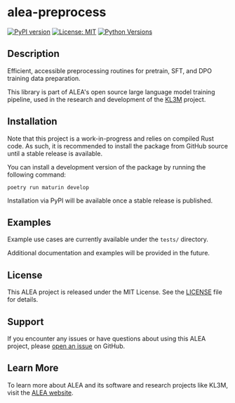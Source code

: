 # alea-preprocess

[![PyPI version](https://badge.fury.io/py/alea-preprocess.svg)](https://badge.fury.io/py/alea-preprocess)
[![License: MIT](https://img.shields.io/badge/License-MIT-yellow.svg)](https://opensource.org/licenses/MIT)
[![Python Versions](https://img.shields.io/pypi/pyversions/alea-preprocess.svg)](https://pypi.org/project/alea-preprocess/)

## Description
Efficient, accessible preprocessing routines for pretrain, SFT, and DPO training data preparation.

This library is part of ALEA's open source large language model training pipeline, used in the research and development
of the [KL3M](https://kl3m.ai/) project.


## Installation

Note that this project is a work-in-progress and relies on compiled Rust code. As such, it is recommended to install
the package from GitHub source until a stable release is available.

You can install a development version of the package by running the following command:
```
poetry run maturin develop
```

Installation via PyPI will be available once a stable release is published.

## Examples
Example use cases are currently available under the `tests/` directory.

Additional documentation and examples will be provided in the future.

## License

This ALEA project is released under the MIT License. See the [LICENSE](LICENSE) file for details.

## Support

If you encounter any issues or have questions about using this ALEA project, please [open an issue](https://github.com/alea-institute/alea-preprocess/issues) on GitHub.

## Learn More

To learn more about ALEA and its software and research projects like KL3M, visit the [ALEA website](https://aleainstitute.ai/).
